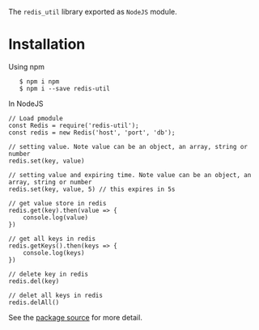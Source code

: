 The `redis_util` library exported as ```NodeJS``` module.


# Installation

Using npm
```
   $ npm i npm
   $ npm i --save redis-util
```

In NodeJS

```
// Load pmodule
const Redis = require('redis-util');
const redis = new Redis('host', 'port', 'db');

// setting value. Note value can be an object, an array, string or number
redis.set(key, value)

// setting value and expiring time. Note value can be an object, an array, string or number
redis.set(key, value, 5) // this expires in 5s

// get value store in redis
redis.get(key).then(value => {
    console.log(value)
})

// get all keys in redis
redis.getKeys().then(keys => {
    console.log(keys)
})

// delete key in redis
redis.del(key)

// delet all keys in redis
redis.delAll()
```

See the [package source](https://github.com/razaqK/redis_util) for more detail.